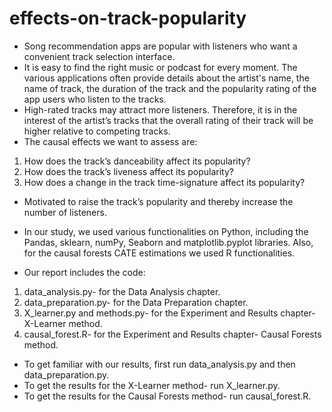 # effects-on-track-popularity

- Song recommendation apps are popular with listeners who want a convenient track selection interface.
- It is easy to find the right music or podcast for every moment. The various applications often provide details about the artist's name, the name of track, the duration of the track and the popularity rating of the app users who listen to the tracks.
- High-rated tracks may attract more listeners. Therefore, it is in the interest of the artist’s tracks that the overall rating of their track will be higher relative to competing tracks.
- The causal effects we want to assess are:
1) How does the track’s danceability affect its popularity?
2) How does the track’s liveness affect its popularity?
3) How does a change in the track time-signature affect its popularity?

- Motivated to raise the track’s popularity and thereby increase the number of listeners.


- In our study, we used various functionalities on Python, including the Pandas, sklearn, numPy, Seaborn and matplotlib.pyplot libraries. Also, for the causal forests CATE estimations we used R functionalities.

- Our report includes the code:
1. data_analysis.py- for the Data Analysis chapter.
2. data_preparation.py- for the Data Preparation chapter.
3.	X_learner.py and methods.py- for the Experiment and Results chapter- X-Learner method.
4.	causal_forest.R- for the Experiment and Results chapter- Causal Forests method.

- To get familiar with our results, first run data_analysis.py and then data_preparation.py.
- To get the results for the X-Learner method- run X_learner.py.
- To get the results for the Causal Forests method- run causal_forest.R.
